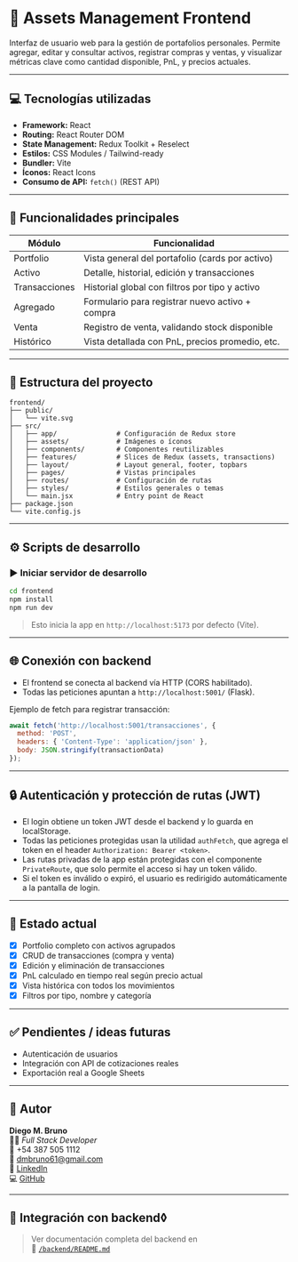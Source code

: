 # 📘 Assets Management Frontend

Interfaz de usuario web para la gestión de portafolios personales. Permite agregar, editar y consultar activos, registrar compras y ventas, y visualizar métricas clave como cantidad disponible, PnL, y precios actuales.

---

## 💻 Tecnologías utilizadas

- **Framework:** React  
- **Routing:** React Router DOM  
- **State Management:** Redux Toolkit + Reselect  
- **Estilos:** CSS Modules / Tailwind-ready  
- **Bundler:** Vite  
- **Íconos:** React Icons  
- **Consumo de API:** `fetch()` (REST API)

---

## 🧭 Funcionalidades principales

| Módulo       | Funcionalidad                                      |
|--------------|-----------------------------------------------------|
| Portfolio    | Vista general del portafolio (cards por activo)     |
| Activo       | Detalle, historial, edición y transacciones         |
| Transacciones| Historial global con filtros por tipo y activo      |
| Agregado     | Formulario para registrar nuevo activo + compra     |
| Venta        | Registro de venta, validando stock disponible       |
| Histórico    | Vista detallada con PnL, precios promedio, etc.     |

---

## 📁 Estructura del proyecto

```
frontend/
├── public/
│   └── vite.svg
├── src/
│   ├── app/               # Configuración de Redux store
│   ├── assets/            # Imágenes o íconos
│   ├── components/        # Componentes reutilizables
│   ├── features/          # Slices de Redux (assets, transactions)
│   ├── layout/            # Layout general, footer, topbars
│   ├── pages/             # Vistas principales
│   ├── routes/            # Configuración de rutas
│   ├── styles/            # Estilos generales o temas
│   └── main.jsx           # Entry point de React
├── package.json
└── vite.config.js
```

---

## ⚙️ Scripts de desarrollo

### ▶️ Iniciar servidor de desarrollo

```bash
cd frontend
npm install
npm run dev
```

> Esto inicia la app en `http://localhost:5173` por defecto (Vite).

---

## 🌐 Conexión con backend

- El frontend se conecta al backend vía HTTP (CORS habilitado).
- Todas las peticiones apuntan a `http://localhost:5001/` (Flask).

Ejemplo de fetch para registrar transacción:

```js
await fetch('http://localhost:5001/transacciones', {
  method: 'POST',
  headers: { 'Content-Type': 'application/json' },
  body: JSON.stringify(transactionData)
});
```

---

## 🔒 Autenticación y protección de rutas (JWT)

- El login obtiene un token JWT desde el backend y lo guarda en localStorage.
- Todas las peticiones protegidas usan la utilidad `authFetch`, que agrega el token en el header `Authorization: Bearer <token>`.
- Las rutas privadas de la app están protegidas con el componente `PrivateRoute`, que solo permite el acceso si hay un token válido.
- Si el token es inválido o expiró, el usuario es redirigido automáticamente a la pantalla de login.

---

## 🧪 Estado actual

- [x] Portfolio completo con activos agrupados  
- [x] CRUD de transacciones (compra y venta)  
- [x] Edición y eliminación de transacciones  
- [x] PnL calculado en tiempo real según precio actual  
- [x] Vista histórica con todos los movimientos  
- [x] Filtros por tipo, nombre y categoría  

---

## ✅ Pendientes / ideas futuras

- Autenticación de usuarios  
- Integración con API de cotizaciones reales  
- Exportación real a Google Sheets  

---



## 👤 Autor

**Diego M. Bruno**  
🧑‍💻 *Full Stack Developer*  
📱 +54 387 505 1112  
📧 [dmbruno61@gmail.com](mailto:dmbruno61@gmail.com)  
🔗 [LinkedIn](https://www.linkedin.com/in/diego-martin-bruno/)  
💻 [GitHub](https://github.com/dmbruno)

---

## 🔗 Integración con backend◊

> Ver documentación completa del backend en  
📄 [`/backend/README.md`](../backend/README.md)
